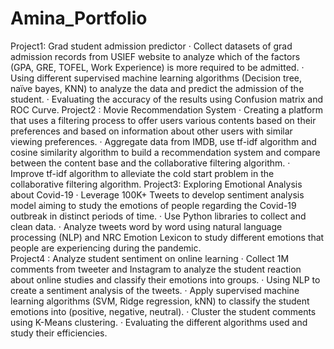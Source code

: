# Amina_Portfolio

Project1: Grad student admission predictor
·	Collect datasets of grad admission records from USIEF website to analyze which of the factors (GPA, GRE, TOFEL, Work Experience) is more required to be admitted.
·	Using different supervised machine learning algorithms (Decision tree, naïve bayes, KNN) to analyze the data and predict the admission of the student. 
·	Evaluating the accuracy of the results using Confusion matrix and ROC Curve. 
Project2 : Movie Recommendation System 
·	Creating a platform that uses a filtering process to offer users various contents based on their preferences and based on information about other users with similar viewing preferences. 
·	Aggregate data from IMDB, use tf-idf algorithm and cosine similarity algorithm to build a recommendation system and compare between the content base and the collaborative filtering algorithm.
·	Improve tf-idf algorithm to alleviate the cold start problem in the collaborative filtering algorithm. 
Project3: Exploring Emotional Analysis about Covid-19 
·	Leverage 100K+ Tweets to develop sentiment analysis model aiming to study the emotions of people regarding the Covid-19 outbreak in distinct periods of time.
·	Use Python libraries to collect and clean data. 
·	Analyze tweets word by word using natural language processing (NLP) and NRC Emotion Lexicon to study different emotions that people are experiencing during the pandemic.   
Project4 : Analyze student sentiment on online learning 
·	Collect 1M comments from tweeter and Instagram to analyze the student reaction about online studies and classify their emotions into groups. 
·	Using NLP to create a sentiment analysis of the tweets. 
·	Apply supervised machine learning algorithms (SVM, Ridge regression, kNN) to classify the student emotions into (positive, negative, neutral). 
·	Cluster the student comments using K-Means clustering. 
·	Evaluating the different algorithms used and study their efficiencies. 

